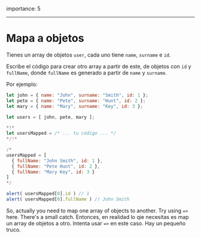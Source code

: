 importance: 5

---

# Mapa a objetos

Tienes un array de objetos `user`, cada uno tiene `name`, `surname` e `id`.

Escribe el código para crear otro array a partir de este, de objetos con `id` y `fullName`, donde `fullName` es generado a partir de `name` y `surname`.

Por ejemplo:

```js no-beautify
let john = { name: "John", surname: "Smith", id: 1 };
let pete = { name: "Pete", surname: "Hunt", id: 2 };
let mary = { name: "Mary", surname: "Key", id: 3 };

let users = [ john, pete, mary ];

*!*
let usersMapped = /* ... tu código ... */
*/!*

/*
usersMapped = [
  { fullName: "John Smith", id: 1 },
  { fullName: "Pete Hunt", id: 2 },
  { fullName: "Mary Key", id: 3 }
]
*/

alert( usersMapped[0].id ) // 1
alert( usersMapped[0].fullName ) // John Smith
```

So, actually you need to map one array of objects to another. Try using `=>` here. There's a small catch.
Entonces, en realidad lo qie necesitas es map un array de objetos a otro. Intenta usar `=>` en este caso. Hay un pequeño truco.